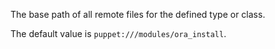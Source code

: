 The base path of all remote files for the defined type or class.

The default value is `puppet:///modules/ora_install`.
